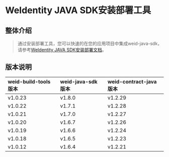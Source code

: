 WeIdentity JAVA SDK安装部署工具
=============================================================

整体介绍
--------

> 通过安装部署工具，您可以快速的在您的应用项目中集成weid-java-sdk，请参考[WeIdentity JAVA SDK安装部署文档](https://weidentity.readthedocs.io/zh_CN/latest/docs/weidentity-build-with-deploy.html)。

版本说明
--------

| weid-build-tools 版本 | weid-java-sdk 版本 | weid-contract-java 版本 |
| :---- | :---- | :---- |
| v1.0.23 | v1.8.0 | v1.2.29 |
| v1.0.22 | v1.7.1 | v1.2.28 |
| v1.0.21 | v1.7.0 | v1.2.27 |
| v1.0.20 | v1.6.7 | v1.2.26 |
| v1.0.19 | v1.6.6 | v1.2.24 |
| v1.0.18 | v1.6.5 | v1.2.23 |
| v1.0.12 | v1.6.4 | v1.2.21 |